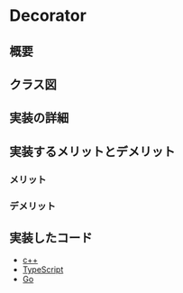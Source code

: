 # Decorator
## 概要

## クラス図
## 実装の詳細
## 実装するメリットとデメリット
### メリット
### デメリット
## 実装したコード
* [c++](https://github.com/sakana7392/Design_Patterns/tree/main/Decorator/c++)
* [TypeScript](https://github.com/sakana7392/Design_Patterns/tree/main/Decorator/TypeScript)
* [Go](https://github.com/sakana7392/Design_Patterns/tree/main/Decorator/Go)
